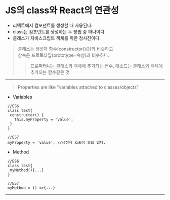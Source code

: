 # JS의 class와 React의 연관성    
* 리액트에서 컴포넌트를 생성할 때 사용된다.    
* class는 컴포넌트를 생성하는 두 방법 중 하나이다.    
* 클래스가 자바스크립트 객체를 위한 청사진이다.    

> 클래스는 생성자 함수(constructor(){})와 비슷하고     
> 상속은 프로토타입(prototype=속성)과 비슷하다. 
> > 프로퍼터니는 클래스와 객체에 추가되는 변수, 매소드는 클래스와 객체에 추가되는 함수같은 것
---------------------------------------------------------------
>Properties are like "variables attached to classes/objects"     
* Variables
```
 //ES6
 class test{
  constructor() {
    this.myProperty = 'value';
  }
 }
```
```
 //ES7
 myProperty = 'value'; //생성자 호출이 필요 없다.
```

* Method
```
 //ES6
 class test{
  myMethod(){...}
 }
```
```
 //ES7
 myMethod = () =>{...}
```
---------------------------------------------------------------

